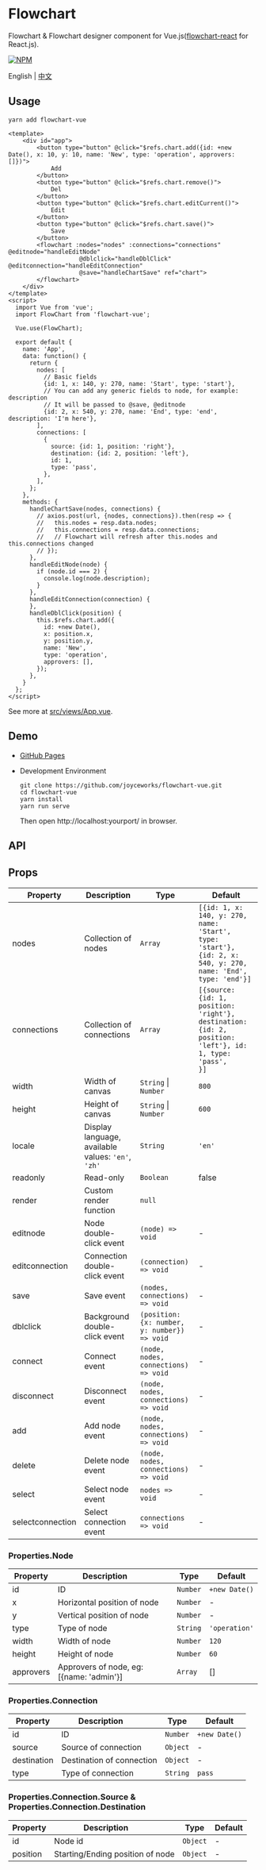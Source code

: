# Flowchart

Flowchart & Flowchart designer component for Vue.js([flowchart-react](https://github.com/joyceworks/flowchart-react) for React.js).

[![NPM](https://img.shields.io/npm/v/flowchart-vue.svg)](https://www.npmjs.com/package/flowchart-vue)

English | [中文](https://www.joyceworks.com/2022/02/16/flowchart-vue-readme/)

## Usage

```shell script
yarn add flowchart-vue
```

```vue
<template>
    <div id="app">
        <button type="button" @click="$refs.chart.add({id: +new Date(), x: 10, y: 10, name: 'New', type: 'operation', approvers: []})">
            Add
        </button>
        <button type="button" @click="$refs.chart.remove()">
            Del
        </button>
        <button type="button" @click="$refs.chart.editCurrent()">
            Edit
        </button>
        <button type="button" @click="$refs.chart.save()">
            Save
        </button>
        <flowchart :nodes="nodes" :connections="connections" @editnode="handleEditNode"
                    @dblclick="handleDblClick" @editconnection="handleEditConnection" 
                    @save="handleChartSave" ref="chart">
        </flowchart>
    </div>
</template>
<script>
  import Vue from 'vue';
  import FlowChart from 'flowchart-vue';

  Vue.use(FlowChart);

  export default {
    name: 'App',
    data: function() {
      return {
        nodes: [
          // Basic fields
          {id: 1, x: 140, y: 270, name: 'Start', type: 'start'},
          // You can add any generic fields to node, for example: description
          // It will be passed to @save, @editnode
          {id: 2, x: 540, y: 270, name: 'End', type: 'end', description: 'I'm here'},
        ],
        connections: [
          {
            source: {id: 1, position: 'right'},
            destination: {id: 2, position: 'left'},
            id: 1,
            type: 'pass',
          },
        ],
      };
    },
    methods: {
      handleChartSave(nodes, connections) {
        // axios.post(url, {nodes, connections}).then(resp => {
        //   this.nodes = resp.data.nodes;
        //   this.connections = resp.data.connections;
        //   // Flowchart will refresh after this.nodes and this.connections changed
        // });
      },
      handleEditNode(node) {
        if (node.id === 2) {
          console.log(node.description);
        }
      },
      handleEditConnection(connection) {
      },
      handleDblClick(position) {
        this.$refs.chart.add({
          id: +new Date(),
          x: position.x,
          y: position.y,
          name: 'New',
          type: 'operation',
          approvers: [],
        });
      },
    }
  };
</script>
```

See more at [src/views/App.vue](https://github.com/joyceworks/flowchart-vue/blob/master/src/views/App.vue).

## Demo

- [GitHub Pages](https://joyceworks.github.io/flowchart-vue/)

- Development Environment

  ``` shell
  git clone https://github.com/joyceworks/flowchart-vue.git
  cd flowchart-vue
  yarn install
  yarn run serve
  ```
  
  Then open http://localhost:yourport/ in browser.

## API

## Props

Property|Description|Type|Default
-|-|-|-
nodes|Collection of nodes|`Array`|`[{id: 1, x: 140, y: 270, name: 'Start', type: 'start'}, {id: 2, x: 540, y: 270, name: 'End', type: 'end'}]`
connections|Collection of connections|`Array`|`[{source: {id: 1, position: 'right'}, destination: {id: 2, position: 'left'}, id: 1, type: 'pass',          }]`
width|Width of canvas|`String` \| `Number`|`800`
height|Height of canvas|`String` \| `Number`|`600`
locale|Display language, available values: `'en'`, `'zh'`|`String`|`'en'`
readonly|Read-only|`Boolean`|false
render|Custom render function|`null`
editnode|Node double-click event|`(node) => void`|-
editconnection|Connection double-click event|`(connection) => void`|-
save|Save event|`(nodes, connections) => void`|-
dblclick|Background double-click event|`(position: {x: number, y: number}) => void`|-
connect|Connect event|`(node, nodes, connections) => void`|-
disconnect|Disconnect event|`(node, nodes, connections) => void`|-
add|Add node event|`(node, nodes, connections) => void`|-
delete|Delete node event|`(node, nodes, connections) => void`|-
select|Select node event|`nodes => void`|-
selectconnection|Select connection event|`connections => void`|-

### Properties.Node

Property|Description&nbsp;&nbsp;&nbsp;&nbsp;&nbsp;&nbsp;&nbsp;&nbsp;|Type|Default
-|-|-|-
id|ID|`Number`|`+new Date()`
x|Horizontal position of node|`Number`|-
y|Vertical position of node|`Number`|-
type|Type of node|`String`|`'operation'`
width|Width of node|`Number`|`120`
height|Height of node|`Number`|`60`
approvers|Approvers of node, eg: [{name: 'admin'}]|`Array`|[]

### Properties.Connection

Property|Description&nbsp;&nbsp;&nbsp;&nbsp;&nbsp;&nbsp;&nbsp;&nbsp;|Type|Default
-|-|-|-
id|ID|`Number`|`+new Date()`
source|Source of connection|`Object`|-
destination|Destination of connection|`Object`|-
type|Type of connection|`String`|`pass`

### Properties.Connection.Source & Properties.Connection.Destination

Property|Description&nbsp;&nbsp;&nbsp;&nbsp;&nbsp;&nbsp;&nbsp;&nbsp;|Type|Default
-|-|-|-
id|Node id|`Object`|-
position|Starting/Ending position of node|`Object`|-
